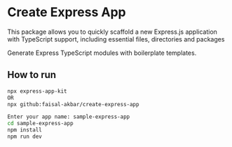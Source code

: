 # Create Express App
This package allows you to quickly scaffold a new Express.js application with TypeScript support, including essential files, directories and packages

Generate Express TypeScript modules with boilerplate templates.

## How to run

```bash
npx express-app-kit
OR
npx github:faisal-akbar/create-express-app

Enter your app name: sample-express-app
cd sample-express-app
npm install
npm run dev
```